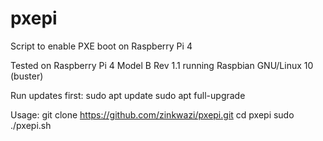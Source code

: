 # pxepi
Script to enable PXE boot on Raspberry Pi 4

Tested on Raspberry Pi 4 Model B Rev 1.1 running Raspbian GNU/Linux 10 (buster)

Run updates first:
sudo apt update
sudo apt full-upgrade

Usage:
git clone https://github.com/zinkwazi/pxepi.git
cd pxepi
sudo ./pxepi.sh
